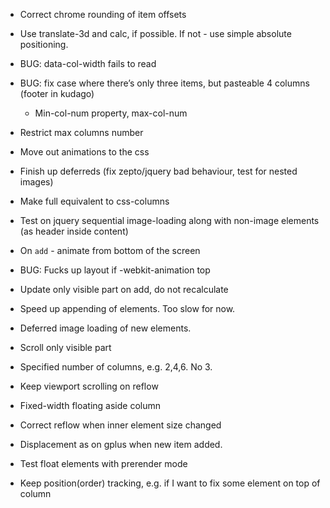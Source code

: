 * Correct chrome rounding of item offsets

* Use translate-3d and calc, if possible. If not - use simple absolute positioning.

* BUG: data-col-width fails to read

* BUG: fix case where there’s only three items, but pasteable 4 columns (footer in kudago)
	* Min-col-num property, max-col-num

* Restrict max columns number

* Move out animations to the css

* Finish up deferreds (fix zepto/jquery bad behaviour, test for nested images)

* Make full equivalent to css-columns

* Test on jquery sequential image-loading along with non-image elements (as header inside content)

* On `add` - animate from bottom of the screen

* BUG: Fucks up layout if -webkit-animation top

* Update only visible part on add, do not recalculate

* Speed up appending of elements. Too slow for now.

* Deferred image loading of new elements.

* Scroll only visible part

* Specified number of columns, e.g. 2,4,6. No 3.

* Keep viewport scrolling on reflow

* Fixed-width floating aside column
* Correct reflow when inner element size changed
* Displacement as on gplus when new item added.
* Test float elements with prerender mode
* Keep position(order) tracking, e.g. if I want to fix some element on top of column